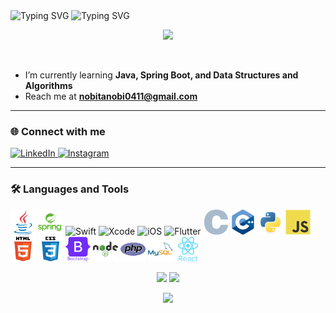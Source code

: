 <img src="https://readme-typing-svg.demolab.com?font=JetBrains+Mono&weight=600&size=35&pause=20000&color=fffff&center=true&vCenter=true&multiline=true&repeat=false&width=1000&lines=Hello+ji!!+I'm+Somya+Soni;" alt="Typing SVG" />
<img src="https://readme-typing-svg.demolab.com?font=JetBrains+Mono&weight=600&size=35&pause=20000&color=fffff&center=true&vCenter=true&multiline=true&repeat=false&width=1000&lines=Software+Developer+from+India;" alt="Typing SVG" />


<p align="center">
  <img src="https://user-images.githubusercontent.com/74038190/225813708-98b745f2-7d22-48cf-9150-083f1b00d6c9.gif" width="1000">
</p>
<br>

-  I’m currently learning **Java, Spring Boot, and Data Structures and Algorithms**
-  Reach me at **nobitanobi0411@gmail.com**

---

<h3>🌐 Connect with me</h3>
<p>
  <a href="https://www.linkedin.com/in/somya-soni-29100411e" target="_blank">
    <img src="https://raw.githubusercontent.com/rahuldkjain/github-profile-readme-generator/master/src/images/icons/Social/linked-in-alt.svg" alt="LinkedIn" width="30" height="30"/>
  </a>
  <a href="https://instagram.com/somyasoni0411" target="_blank">
    <img src="https://raw.githubusercontent.com/rahuldkjain/github-profile-readme-generator/master/src/images/icons/Social/instagram.svg" alt="Instagram" width="30" height="30"/>
  </a>
</p>

---

<h3>🛠️ Languages and Tools</h3>
<p>
  <!-- Mobile Dev -->
  <img src="https://raw.githubusercontent.com/devicons/devicon/master/icons/java/java-original.svg" alt="Java" width="40" height="40"/>
  <img src="https://raw.githubusercontent.com/devicons/devicon/master/icons/spring/spring-original-wordmark.svg" alt="Spring Boot" width="40" height="40"/>
  <img src="https://img.icons8.com/color/48/000000/swift.png" alt="Swift" width="40" height="40"/>
  <img src="https://developer.apple.com/assets/elements/icons/xcode/xcode-128x128_2x.png" alt="Xcode" width="40" height="40"/>
  <img src="https://img.icons8.com/ios-filled/50/000000/mac-os.png" alt="iOS" width="40" height="40"/>
  <img src="https://www.vectorlogo.zone/logos/flutterio/flutterio-icon.svg" alt="Flutter" width="40" height="40"/>

  <!-- Programming Languages -->
  <img src="https://raw.githubusercontent.com/devicons/devicon/master/icons/c/c-original.svg" alt="C" width="40" height="40"/>
  <img src="https://raw.githubusercontent.com/devicons/devicon/master/icons/cplusplus/cplusplus-original.svg" alt="C++" width="40" height="40"/>
  
  <img src="https://raw.githubusercontent.com/devicons/devicon/master/icons/python/python-original.svg" alt="Python" width="40" height="40"/>
  <img src="https://raw.githubusercontent.com/devicons/devicon/master/icons/javascript/javascript-original.svg" alt="JavaScript" width="40" height="40"/>

  <!-- Web Dev -->
  <img src="https://raw.githubusercontent.com/devicons/devicon/master/icons/html5/html5-original-wordmark.svg" alt="HTML5" width="40" height="40"/>
  <img src="https://raw.githubusercontent.com/devicons/devicon/master/icons/css3/css3-original-wordmark.svg" alt="CSS3" width="40" height="40"/>
  <img src="https://raw.githubusercontent.com/devicons/devicon/master/icons/bootstrap/bootstrap-plain-wordmark.svg" alt="Bootstrap" width="40" height="40"/>

  <!-- Backend -->
  <img src="https://raw.githubusercontent.com/devicons/devicon/master/icons/nodejs/nodejs-original-wordmark.svg" alt="Node.js" width="40" height="40"/>
  <img src="https://raw.githubusercontent.com/devicons/devicon/master/icons/php/php-original.svg" alt="PHP" width="40" height="40"/>
  <img src="https://raw.githubusercontent.com/devicons/devicon/master/icons/mysql/mysql-original-wordmark.svg" alt="MySQL" width="40" height="40"/>

  <!-- Frameworks -->
  <img src="https://raw.githubusercontent.com/devicons/devicon/master/icons/react/react-original-wordmark.svg" alt="React" width="40" height="40"/>

  
</p>

<p align="center">
  <img src="https://github-readme-stats.vercel.app/api?username=SONISOMYA&show_icons=true&theme=default" height="170px" />
  <img src="https://github-readme-stats.vercel.app/api/top-langs/?username=SONISOMYA&layout=compact&theme=default" height="170px"/>
</p>

<p align="center">
  <img src="https://profile-counter.glitch.me/SONISOMYA/count.svg" />
</p>



